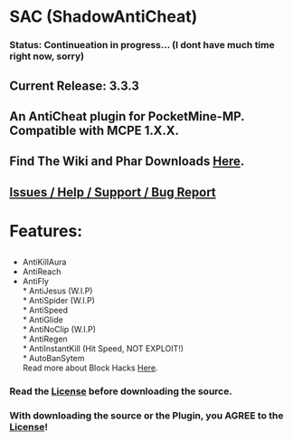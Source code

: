 # SAC (ShadowAntiCheat)

### Status: Continueation in progress... (I dont have much time right now, sorry)

## Current Release: 3.3.3

## An AntiCheat plugin for PocketMine-MP.<br>Compatible with MCPE 1.X.X.

## Find The Wiki and Phar Downloads [Here](https://github.com/DarkWav/ShadowAntiCheat/wiki).

## [Issues / Help / Support / Bug Report](https://github.com/DarkWav/SAC/issues)

# Features:<br>
##
* AntiKillAura<br>
* AntiReach<br>
* AntiFly<br>* AntiJesus (W.I.P)<br>* AntiSpider (W.I.P)<br>* AntiSpeed<br>* AntiGlide<br>* AntiNoClip (W.I.P)<br>* AntiRegen<br>* AntiInstantKill (Hit Speed, NOT EXPLOIT!)<br>* AutoBanSytem<br>Read more about Block Hacks [Here](https://github.com/DarkWav/SAC/wiki/About-Block-Hack-Detection).

### Read the [License](https://github.com/DarkWav/ShadowAntiCheat/blob/master/LICENSE) before downloading the source.
### With downloading the source or the Plugin, you AGREE to the [License](https://github.com/DarkWav/ShadowAntiCheat/blob/master/LICENSE)!
